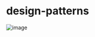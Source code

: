 # design-patterns

![image](https://user-images.githubusercontent.com/26399543/152758090-3d23b767-cbf5-4c6e-a518-336ba03dba8b.png)  


